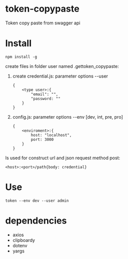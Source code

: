 # token-copypaste
Token copy paste from swagger api

# Install
```
npm install -g 
```
create files in folder user named .gettoken_copypaste:
1. create credential.js: parameter options --user <type user>
   ```
   {
       <type user>:{
           "email": "",
           "password: ""
       }
   }
   ```
2. config.js: parameter options --env <enviroment> [dev, int, pre, pro]
   ```
   {
       <enviroment>:{
           host: "localhost",
           port: 3000
       }
   }
   ```
Is used for construct url and json request method post:
```
<host>:<port>/path{body: credential}
```

# Use

```
token --env dev --user admin
```
# dependencies
* axios
* clipboardy
* dotenv
* yargs